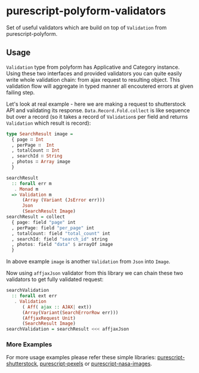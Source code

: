 # purescript-polyform-validators

Set of useful validators which are build on top of `Validation` from purescript-polyform.

## Usage

`Validation` type from polyform has Applicative and Category instance. Using these two interfaces and provided validators you can quite easily write whole validation chain: from ajax request to resulting object. This validation flow will aggregate in typed manner all encoutered errors at given failing step.

Let's look at real example - here we are making a request to shutterstock API and validating its response. `Data.Record.Fold.collect` is like sequence but over a record (so it takes a record of `Validation`s per field and returns `Validation` which result is record):

``` purescript
type SearchResult image =
  { page ∷ Int
  , perPage ∷  Int
  , totalCount ∷ Int
  , searchId ∷ String
  , photos ∷ Array image
  }

searchResult
  :: forall err m
   . Monad m
  => Validation m
      (Array (Variant (JsError err)))
      Json
      (SearchResult Image)
searchResult = collect
  { page: field "page" int
  , perPage: field "per_page" int
  , totalCount: field "total_count" int
  , searchId: field "search_id" string
  , photos: field "data" $ arrayOf image
  }
```

In above example `image` is another `Validation` from `Json` into `Image`.

Now using `affjaxJson` validator from this library we can chain these two validators to get fully validated request:

``` purescript
searchValidation
  :: forall ext err
   . Validation
      ( Aff( ajax :: AJAX| ext))
      (Array(Variant(SearchErrorRow err)))
      (AffjaxRequest Unit)
      (SearchResult Image)
searchValidation = searchResult <<< affjaxJson
```

### More Examples

For more usage examples please refer these simple libraries: [purescript-shutterstock](https://github.com/lambdaterms/purescript-shutterstock), [purescript-pexels](https://github.com/lambdaterms/purescript-pexels) or [purescript-nasa-images](https://github.com/lambdaterms/purescript-nasa-images).
